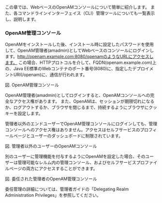 この章では、WebベースのOpenAMコンソールについて簡単に紹介します。
また、各コマンドラインインターフェイス（CLI）管理ツールについても一覧表示し、説明します。

### OpenAM管理コンソール

OpenAMをインストールした後、インストール時に設定したパスワードを使用して、OpenAM管理者(amadmin)としてWebベースのコンソールにログインします。http://openam.example.com:8080/openamのようなURLにアクセスします。
この場合、HTTPプロトコルを介して、FQDN(openam.example.com)上の、Java EE標準のWebコンテナのポート番号(8080)に、指定したデプロイメントURI(/openam)に、通信が行われます。

図. OpenAM管理コンソール

OpenAM管理者(amadmin)としてログインすると、OpenAMコンソールへの完全なアクセス権があります。
また、OpenAMは、セッションが期限切れになるか、ログアウトするか、ブラウザを閉じるまで、持続するようにブラウザにクッキーを設定します。

管理者以外のエンドユーザーでOpenAM管理コンソールにログインしても、管理コンソールへのアクセス権はありません。アクセスはセルフサービスのプロフィールページとユーザーのダッシュボードに制限されています。

図. 管理者以外のユーザーのOpenAMコンソール

別のユーザーに管理機能を付与するようにOpenAMを設定した場合、そのユーザーは管理可能なレルム内の管理コンソール、およびセルフサービスプロファイルページの両方にアクセスすることができます。

図. 委任された管理者のOpenAM管理コンソール

委任管理の詳細については、管理者ガイドの「Delegating Realm Administration Privileges」を参照してください。
